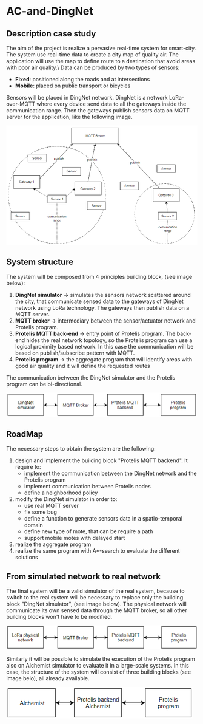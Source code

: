 # AC-and-DingNet


## Description case study
The aim of the project is realize a pervasive real-time system for smart-city.
The system use real-time data to create a city map of quality air.
The application will use the map to define route to a destination that avoid areas with poor air quality.\\
Data can be produced by two types of sensors:

- **Fixed**: positioned along the roads and at intersections
- **Mobile**: placed on public transport or bicycles

Sensors will be placed in DingNet network. DingNet is a network LoRa-over-MQTT where every device send data to all the gateways inside the communication range. Then the gateways publish sensors data on MQTT server for the application, like the following image.

![](LoRa.png)

## System structure

The system will be composed from 4 principles building block, (see image below):

1. **DingNet simulator** -> simulates the sensors network scattered around the city, that communicate sensed data to the gateways of DingNet network using LoRa technology. The gateways then publish data on a MQTT server.
0. **MQTT broker** -> intermediary between the sensor/actuator network and Protelis program.
0. **Protelis MQTT back-end** -> entry point of Protelis program. The back-end hides the real network topology, so the Protelis program can use a logical proximity based network. In this case the communication will be based on publish/subscribe pattern with MQTT.
0. **Protelis program** -> the aggregate program that will identify areas with good air quality and it will define the requested routes

The communication between the DingNet simulator and the Protelis program can be bi-directional.

![](DingNet_en.png)

## RoadMap

The necessary steps to obtain the system are the following:

1. design and implement the building block "Protelis MQTT backend". It require to:
    - implement the communication between the DingNet network and the Protelis program
    - implement communication between Protelis nodes
    - define a neighborhood policy
1. modify the DingNet simulator in order to:
    - use real MQTT server
    - fix some bug
    - define a function to generate sensors data in a spatio-temporal domain
    - define new type of mote, that can be require a path
    - support mobile motes with delayed start
1. realize the aggregate program
1. realize the same program with A*-search to evaluate the different solutions

## From simulated network to real network
The final system will be a valid simulator of the real system, because to switch to the real system will be necessary to replace only the building block "DingNet simulator", (see image below).
The physical network will communicate its own sensed data through the MQTT broker, so all other building blocks won't have to be modified.

![](real_DingNet_en.png)

Similarly it will be possible to simulate the execution of the Protelis program also on Alchemist simulator to evaluate it in a large-scale systems. In this case, the structure of the system will consist of three building blocks (see image belo), all already available.

![](system_with_alchemist.png)
